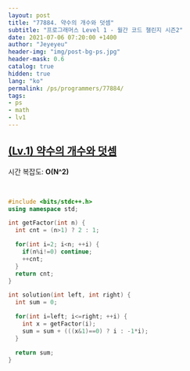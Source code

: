 ```yaml
---
layout: post
title: "77884. 약수의 개수와 덧셈"
subtitle: "프로그래머스 Level 1 - 월간 코드 챌린지 시즌2"
date: 2021-07-06 07:20:00 +1400
author: "Jeyeyeu"
header-img: "img/post-bg-ps.jpg"
header-mask: 0.6
catalog: true
hidden: true
lang: "ko"
permalink: /ps/programmers/77884/
tags:
- ps
- math
- lv1
---
```


## [(Lv.1) 약수의 개수와 덧셈](https://programmers.co.kr/learn/courses/30/lessons/77884)

시간 복잡도: **O(N^2)**

<br>

```cpp
#include <bits/stdc++.h>
using namespace std;

int getFactor(int n) {
  int cnt = (n>1) ? 2 : 1;

  for(int i=2; i<n; ++i) {
    if(n%i!=0) continue;
    ++cnt;
  }
  return cnt;
}

int solution(int left, int right) {
  int sum = 0;

  for(int i=left; i<=right; ++i) {
    int x = getFactor(i);
    sum = sum + (((x&1)==0) ? i : -1*i);
  }

  return sum;
}
```
